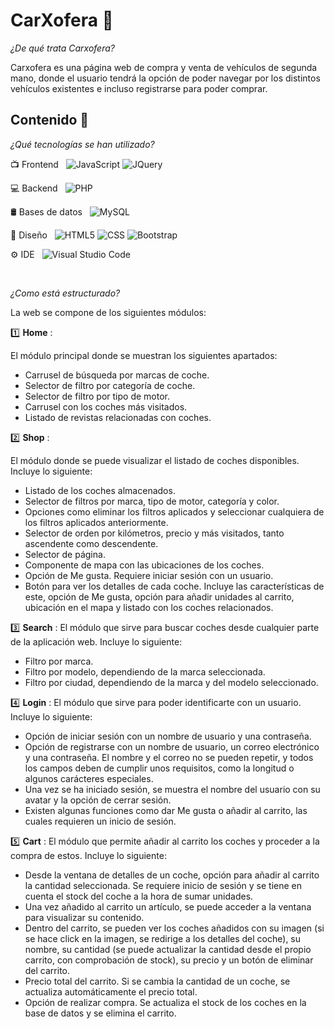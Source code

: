 # CarXofera 🥦

_¿De qué trata Carxofera?_ 

Carxofera es una página web de compra y venta de vehículos de segunda mano, donde el usuario tendrá
la opción de poder navegar por los distintos vehículos existentes e incluso registrarse para poder comprar.

## Contenido 📖

_¿Qué tecnologías se han utilizado?_

📺 Frontend &nbsp;
  ![JavaScript](https://img.shields.io/badge/-JavaScript-333333?style=flat&logo=javascript)
  ![JQuery](https://img.shields.io/badge/jQuery-333333?style=flat&logo=jquery)
  
💻 Backend &nbsp;
  ![PHP](https://img.shields.io/badge/PHP-333333?style=flat&logo=php)
  
🛢 Bases de datos &nbsp;
  ![MySQL](https://img.shields.io/badge/-MySQL-333333?style=flat&logo=mysql)
  
🎨 Diseño &nbsp;
  ![HTML5](https://img.shields.io/badge/-HTML5-333333?style=flat&logo=HTML5)
  ![CSS](https://img.shields.io/badge/-CSS-333333?style=flat&logo=CSS3&logoColor=1572B6)
  ![Bootstrap](https://img.shields.io/badge/Bootstrap-333333?style=flat&logo=bootstrap&logoColor=white) 
  
⚙ IDE &nbsp;
  ![Visual Studio Code](https://img.shields.io/badge/-Visual%20Studio%20Code-333333?style=flat&logo=visual-studio-code&logoColor=007ACC)
 
 <br/>
 
_¿Como está estructurado?_

La web se compone de los siguientes módulos:

1️⃣ __Home__ :

  El módulo principal donde se muestran los siguientes apartados:
  * Carrusel de búsqueda por marcas de coche.
  * Selector de filtro por categoría de coche.
  * Selector de filtro por tipo de motor.
  * Carrusel con los coches más visitados.
  * Listado de revistas relacionadas con coches.
  
2️⃣ __Shop__ :

  El módulo donde se puede visualizar el listado de coches disponibles. Incluye lo siguiente:
  * Listado de los coches almacenados.
  * Selector de filtros por marca, tipo de motor, categoría y color.
  * Opciones como eliminar los filtros aplicados y seleccionar cualquiera de los filtros aplicados anteriormente.
  * Selector de orden por kilómetros, precio y más visitados, tanto ascendente como descendente.
  * Selector de página.
  * Componente de mapa con las ubicaciones de los coches.
  * Opción de Me gusta. Requiere iniciar sesión con un usuario.
  * Botón para ver los detalles de cada coche. Incluye las características de este, opción de Me gusta, opción para añadir unidades al carrito, ubicación en el mapa y listado con los coches relacionados.

3️⃣ __Search__ :
  El módulo que sirve para buscar coches desde cualquier parte de la aplicación web. Incluye lo siguiente:
  * Filtro por marca.
  * Filtro por modelo, dependiendo de la marca seleccionada.
  * Filtro por ciudad, dependiendo de la marca y del modelo seleccionado.

4️⃣ __Login__ :
  El módulo que sirve para poder identificarte con un usuario. Incluye lo siguiente:
  * Opción de iniciar sesión con un nombre de usuario y una contraseña.
  * Opción de registrarse con un nombre de usuario, un correo electrónico y una contraseña. El nombre y el correo no se pueden repetir, y todos los campos deben de cumplir unos requisitos, como la longitud o algunos carácteres especiales.
  * Una vez se ha iniciado sesión, se muestra el nombre del usuario con su avatar y la opción de cerrar sesión.
  * Existen algunas funciones como dar Me gusta o añadir al carrito, las cuales requieren un inicio de sesión.

5️⃣ __Cart__ :
  El módulo que permite añadir al carrito los coches y proceder a la compra de estos. Incluye lo siguiente:
  * Desde la ventana de detalles de un coche, opción para añadir al carrito la cantidad seleccionada. Se requiere inicio de sesión y se tiene en cuenta el stock del coche a la hora de sumar unidades.
  * Una vez añadido al carrito un artículo, se puede acceder a la ventana para visualizar su contenido.
  * Dentro del carrito, se pueden ver los coches añadidos con su imagen (si se hace click en la imagen, se redirige a los detalles del coche), su nombre, su cantidad (se puede actualizar la cantidad desde el propio carrito, con comprobación de stock), su precio y un botón de eliminar del carrito.
  * Precio total del carrito. Si se cambia la cantidad de un coche, se actualiza automáticamente el precio total.
  * Opción de realizar compra. Se actualiza el stock de los coches en la base de datos y se elimina el carrito. 
